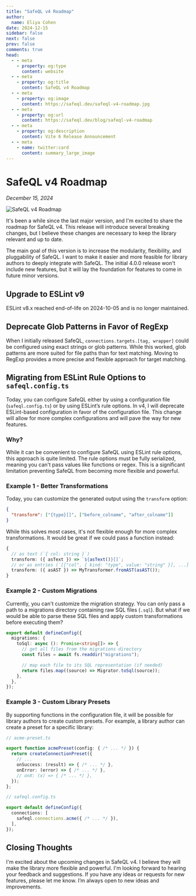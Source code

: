```yaml
---
title: "SafeQL v4 Roadmap"
author:
  name: Eliya Cohen
date: 2024-12-15
sidebar: false
next: false
prev: false
comments: true
head:
  - - meta
    - property: og:type
      content: website
  - - meta
    - property: og:title
      content: SafeQL v4 Roadmap
  - - meta
    - property: og:image
      content: https://safeql.dev/safeql-v4-roadmap.jpg
  - - meta
    - property: og:url
      content: https://safeql.dev/blog/safeql-v4-roadmap
  - - meta
    - property: og:description
      content: Vite 6 Release Announcement
  - - meta
    - name: twitter:card
      content: summary_large_image
---
```


# SafeQL v4 Roadmap

_December 15, 2024_

![SafeQL v4 Roadmap](/safeql-v4-roadmap.jpg)

It's been a while since the last major version, and I'm excited to share the roadmap for SafeQL v4. This release will introduce several breaking changes, but I believe these changes are necessary to keep the library relevant and up to date.

The main goal of this version is to increase the modularity, flexibility, and pluggability of SafeQL. I want to make it easier and more feasible for library authors to deeply integrate with SafeQL. The initial 4.0.0 release won't include new features, but it will lay the foundation for features to come in future minor versions.

## Upgrade to ESLint v9

ESLint v8.x reached end-of-life on 2024-10-05 and is no longer maintained.

## Deprecate Glob Patterns in Favor of RegExp

When I initially released SafeQL, `connections.targets.[tag, wrapper]` could be configured using exact strings or glob patterns. While this worked, glob patterns are more suited for file paths than for text matching. Moving to RegExp provides a more precise and flexible approach for target matching.

## Migrating from ESLint Rule Options to `safeql.config.ts`

Today, you can configure SafeQL either by using a configuration file (`safeql.config.ts`) or by using ESLint’s rule options. In v4, I will deprecate ESLint-based configuration in favor of the configuration file. This change will allow for more complex configurations and will pave the way for new features.

### Why?

While it can be convenient to configure SafeQL using ESLint rule options, this approach is quite limited. The rule options must be fully serialized, meaning you can't pass values like functions or regex. This is a significant limitation preventing SafeQL from becoming more flexible and powerful.

### Example 1 - Better Transformations

Today, you can customize the generated output using the `transform` option:
```json
{
  "transform": ["{type}[]", ["before_colname", "after_colname"]]
}
```

While this solves most cases, it's not flexible enough for more complex transformations. It would be great if we could pass a function instead:
```ts
{
  // as text (`{ col: string }`)
  transform: ({ asText }) => `${asText()}[]`;
  // or as entries (`[["col", { kind: "type", value: "string" }], ...]`)
  transform: ({ asAST }) => MyTransformer.fromAST(asAST());
}
```

### Example 2 - Custom Migrations

Currently, you can't customize the migration strategy. You can only pass a path to a migrations directory containing raw SQL files (`.sql`). But what if we would be able to parse these SQL files and apply custom transformations before executing them?

```ts
export default defineConfig({
  migrations: {
    toSql: async (): Promise<string[]> => {
      // get all files from the migrations directory
      const files = await fs.readdir("migrations");

      // map each file to its SQL representation (if needed)
      return files.map((source) => Migrator.toSql(source));
    },
  },
});
```

### Example 3 - Custom Library Presets

By supporting functions in the configuration file, it will be possible for library authors to create custom presets. For example, a library author can create a preset for a specific library:
```ts
// acme-preset.ts

export function acmePreset(config: { /* ... */ }) {
  return createConnectionPreset({
    // ...
    onSuccess: (result) => { /* ... */ },
    onError: (error) => { /* ... */ },
    // onX: (x) => { /* ... */ },
  });
};
```

```ts
// safeql.config.ts

export default defineConfig({
  connections: [
    safeql.connections.acme({ /* ... */ }),
  ],
});
```

## Closing Thoughts

I'm excited about the upcoming changes in SafeQL v4. I believe they will make the library more flexible and powerful. I'm looking forward to hearing your feedback and suggestions. If you have any ideas or requests for new features, please let me know. I’m always open to new ideas and improvements.